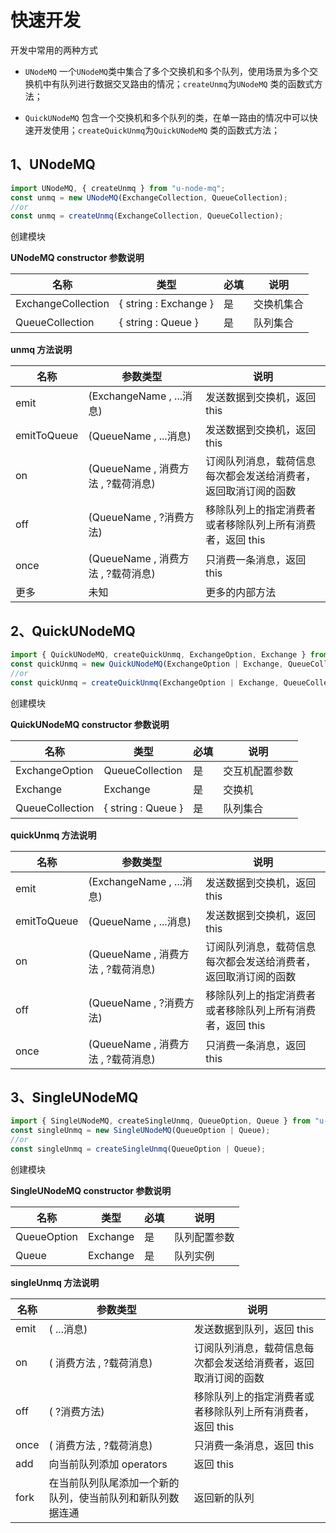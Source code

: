 # 快速开发

开发中常用的两种方式

- `UNodeMQ` 一个`UNodeMQ`类中集合了多个交换机和多个队列，使用场景为多个交换机中有队列进行数据交叉路由的情况；`createUnmq`为`UNodeMQ` 类的函数式方法；

- `QuickUNodeMQ` 包含一个交换机和多个队列的类，在单一路由的情况中可以快速开发使用；`createQuickUnmq`为`QuickUNodeMQ` 类的函数式方法；

## 1、UNodeMQ

```javascript
import UNodeMQ, { createUnmq } from "u-node-mq";
const unmq = new UNodeMQ(ExchangeCollection, QueueCollection);
//or
const unmq = createUnmq(ExchangeCollection, QueueCollection);
```

创建模块

**UNodeMQ constructor 参数说明**

| 名称               | 类型                  | 必填 | 说明       |
| ------------------ | --------------------- | ---- | ---------- |
| ExchangeCollection | { string : Exchange } | 是   | 交换机集合 |
| QueueCollection    | { string : Queue }    | 是   | 队列集合   |

**unmq 方法说明**

| 名称        | 参数类型                           | 说明                                                           |
| ----------- | ---------------------------------- | -------------------------------------------------------------- |
| emit        | (ExchangeName , ...消息)           | 发送数据到交换机，返回 this                                    |
| emitToQueue | (QueueName , ...消息)              | 发送数据到交换机，返回 this                                    |
| on          | (QueueName , 消费方法 , ?载荷消息) | 订阅队列消息，载荷信息每次都会发送给消费者，返回取消订阅的函数 |
| off         | (QueueName , ?消费方法)            | 移除队列上的指定消费者或者移除队列上所有消费者，返回 this      |
| once        | (QueueName , 消费方法 , ?载荷消息) | 只消费一条消息，返回 this                                      |
| 更多        | 未知                               | 更多的内部方法                                                 |

## 2、QuickUNodeMQ

```javascript
import { QuickUNodeMQ, createQuickUnmq, ExchangeOption, Exchange } from "u-node-mq";
const quickUnmq = new QuickUNodeMQ(ExchangeOption | Exchange, QueueCollection);
//or
const quickUnmq = createQuickUnmq(ExchangeOption | Exchange, QueueCollection);
```

创建模块

**QuickUNodeMQ constructor 参数说明**

| 名称            | 类型               | 必填 | 说明           |
| --------------- | ------------------ | ---- | -------------- |
| ExchangeOption  | QueueCollection    | 是   | 交互机配置参数 |
| Exchange        | Exchange           | 是   | 交换机         |
| QueueCollection | { string : Queue } | 是   | 队列集合       |

**quickUnmq 方法说明**

| 名称        | 参数类型                           | 说明                                                           |
| ----------- | ---------------------------------- | -------------------------------------------------------------- |
| emit        | (ExchangeName , ...消息)           | 发送数据到交换机，返回 this                                    |
| emitToQueue | (QueueName , ...消息)              | 发送数据到交换机，返回 this                                    |
| on          | (QueueName , 消费方法 , ?载荷消息) | 订阅队列消息，载荷信息每次都会发送给消费者，返回取消订阅的函数 |
| off         | (QueueName , ?消费方法)            | 移除队列上的指定消费者或者移除队列上所有消费者，返回 this      |
| once        | (QueueName , 消费方法 , ?载荷消息) | 只消费一条消息，返回 this                                      |

## 3、SingleUNodeMQ

```javascript
import { SingleUNodeMQ, createSingleUnmq, QueueOption, Queue } from "u-node-mq";
const singleUnmq = new SingleUNodeMQ(QueueOption | Queue);
//or
const singleUnmq = createSingleUnmq(QueueOption | Queue);
```

创建模块

**SingleUNodeMQ constructor 参数说明**

| 名称        | 类型     | 必填 | 说明         |
| ----------- | -------- | ---- | ------------ |
| QueueOption | Exchange | 是   | 队列配置参数 |
| Queue       | Exchange | 是   | 队列实例     |

**singleUnmq 方法说明**

| 名称 | 参数类型                                                   | 说明                                                           |
| ---- | ---------------------------------------------------------- | -------------------------------------------------------------- |
| emit | ( ...消息)                                                 | 发送数据到队列，返回 this                                      |
| on   | ( 消费方法 , ?载荷消息)                                    | 订阅队列消息，载荷信息每次都会发送给消费者，返回取消订阅的函数 |
| off  | ( ?消费方法)                                               | 移除队列上的指定消费者或者移除队列上所有消费者，返回 this      |
| once | ( 消费方法 , ?载荷消息)                                    | 只消费一条消息，返回 this                                      |
| add  | 向当前队列添加 operators                                   | 返回 this                                                      |
| fork | 在当前队列队尾添加一个新的队列，使当前队列和新队列数据连通 | 返回新的队列                                                   |
